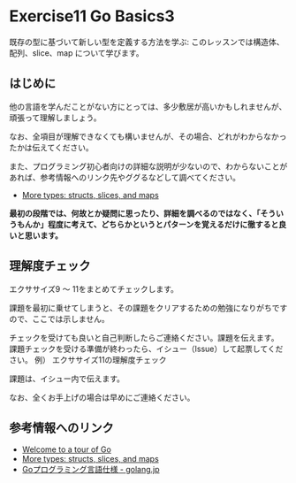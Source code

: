# Exercise11 Go Basics3

既存の型に基づいて新しい型を定義する方法を学ぶ: このレッスンでは構造体、配列、slice、map について学びます。

## はじめに

他の言語を学んだことがない方にとっては、多少敷居が高いかもしれませんが、頑張って理解しましょう。

なお、全項目が理解できなくても構いませんが、その場合、どれがわからなかったかは伝えてください。

また、プログラミング初心者向けの詳細な説明が少ないので、わからないことがあれば、参考情報へのリンク先やググるなどして調べてください。

- [More types: structs, slices, and maps](https://go-tour-jp.appspot.com/moretypes/1)

**最初の段階では、何故とか疑問に思ったり、詳細を調べるのではなく、「そういうもんか」程度に考えて、どちらかというとパターンを覚えるだけに徹すると良いと思います。**

## 理解度チェック

エクササイズ9 〜 11をまとめてチェックします。

課題を最初に乗せてしまうと、その課題をクリアするための勉強になりがちですので、ここでは示しません。

チェックを受けても良いと自己判断したらご連絡ください。課題を伝えます。
課題チェックを受ける準備が終わったら、イシュー（Issue）して起票してください。
例） エクササイズ11の理解度チェック

課題は、イシュー内で伝えます。

なお、全くお手上げの場合は早めにご連絡ください。


## 参考情報へのリンク

- [Welcome to a tour of Go](https://go-tour-jp.appspot.com/list)
- [More types: structs, slices, and maps](https://go-tour-jp.appspot.com/moretypes/1)
- [Goプログラミング言語仕様 - golang.jp](http://golang.jp/go_spec)
